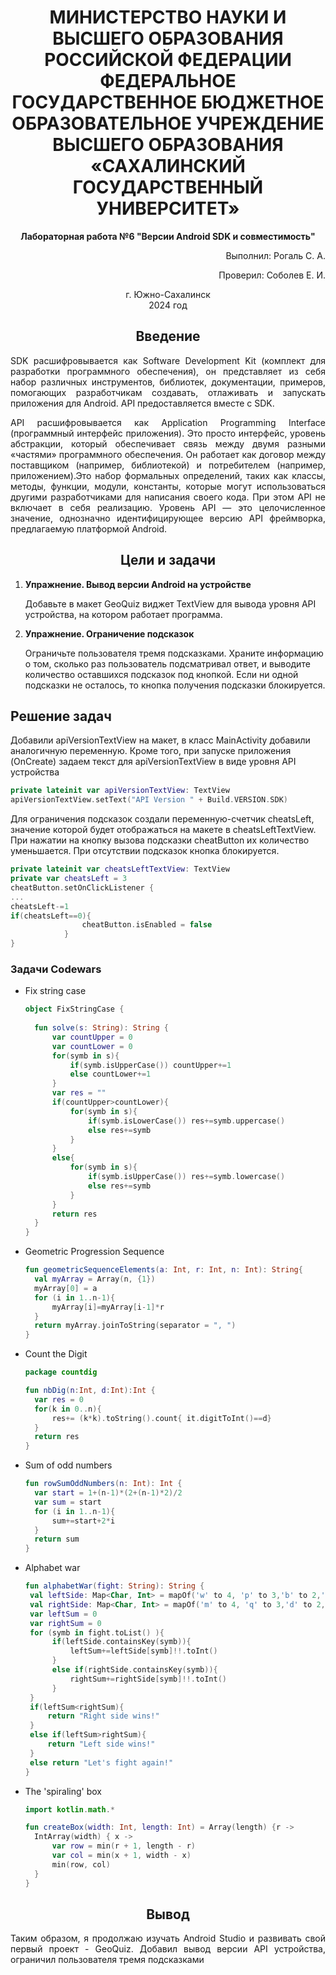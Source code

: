 <h1 align="center" paddin> МИНИСТЕРСТВО НАУКИ И ВЫСШЕГО ОБРАЗОВАНИЯ РОССИЙСКОЙ ФЕДЕРАЦИИ ФЕДЕРАЛЬНОЕ ГОСУДАРСТВЕННОЕ БЮДЖЕТНОЕ ОБРАЗОВАТЕЛЬНОЕ УЧРЕЖДЕНИЕ ВЫСШЕГО ОБРАЗОВАНИЯ «САХАЛИНСКИЙ ГОСУДАРСТВЕННЫЙ УНИВЕРСИТЕТ»</h1>

<p align="center"><strong>Лабораторная работа №6 "Версии Android SDK и совместимость" </strong></p>

<p align="right">Выполнил: Рогаль С. А.</p>
<p align="right">Проверил: Соболев Е. И.</p>

<p align="center">г. Южно-Сахалинск <br> 2024 год</p>

<h2 align="center">Введение</h2>
<p align="justify">SDK расшифровывается как Software Development Kit (комплект для разработки программного обеспечения), он представляет из себя набор различных инструментов, библиотек, документации, примеров, помогающих разработчикам создавать, отлаживать и запускать приложения для Android. API предоставляется вместе с SDK.</p>
<p align="justify">API расшифровывается как Application Programming Interface (программный интерфейс приложения). Это просто интерфейс, уровень абстракции, который обеспечивает связь между двумя разными «частями» программного обеспечения. Он работает как договор между поставщиком (например, библиотекой) и потребителем (например, приложением).Это набор формальных определений, таких как классы, методы, функции, модули, константы, которые могут использоваться другими разработчиками для написания своего кода. При этом API не включает в себя реализацию. Уровень API — это целочисленное значение, однозначно идентифицирующее версию API фреймворка, предлагаемую платформой Android.</p>
<h2 align="center">Цели и задачи</h2>
<ol>
  <li><strong>Упражнение. Вывод версии Android на устройстве</strong><br>
<p>Добавьте в макет GeoQuiz виджет TextView для вывода уровня API устройства, на котором работает программа.</p>
</li>
  <li><strong>Упражнение. Ограничение подсказок</strong><br>
<p>Ограничьте пользователя тремя подсказками. Храните информацию о том, сколько раз пользователь подсматривал ответ, и выводите количество оставшихся подсказок под кнопкой. Если ни одной подсказки не осталось, то кнопка получения подсказки блокируется.</p>
</ol>

<h2>Решение задач</h2>
<p>Добавили apiVersionTextView на макет, в класс MainActivity добавили аналогичную переменную. Кроме того, при запуске приложения (OnCreate) задаем текст для apiVersionTextView в виде уровня API устройства</p>

```kotlin
private lateinit var apiVersionTextView: TextView
apiVersionTextView.setText("API Version " + Build.VERSION.SDK)
```

<p>Для ограничения подсказок создали переменную-счетчик cheatsLeft, значение которой будет отображаться на макете в cheatsLeftTextView. При нажатии на кнопку вызова подсказки cheatButton их количество уменьшается. При отсутствии подсказок кнопка блокируется.</p>

```kotlin
private lateinit var cheatsLeftTextView: TextView
private var cheatsLeft = 3
cheatButton.setOnClickListener {
...
cheatsLeft-=1
if(cheatsLeft==0){
                cheatButton.isEnabled = false
            }
}
```

<h3>Задачи Codewars</h3>
<ul>
<li>Fix string case

  ```kotlin
object FixStringCase {
    
    fun solve(s: String): String {
        var countUpper = 0
        var countLower = 0
        for(symb in s){
            if(symb.isUpperCase()) countUpper+=1
            else countLower+=1
        }
        var res = ""
        if(countUpper>countLower){
            for(symb in s){
                if(symb.isLowerCase()) res+=symb.uppercase()
                else res+=symb
            }
        }        
        else{
            for(symb in s){
                if(symb.isUpperCase()) res+=symb.lowercase()
                else res+=symb
            }
        }
        return res
    }   
}
```

</li>
<li>Geometric Progression Sequence

  ```kotlin
fun geometricSequenceElements(a: Int, r: Int, n: Int): String{
    val myArray = Array(n, {1})
    myArray[0] = a
    for (i in 1..n-1){
        myArray[i]=myArray[i-1]*r
    }
    return myArray.joinToString(separator = ", ")  
}
```

</li>
<li>Count the Digit

  ```kotlin
package countdig

fun nbDig(n:Int, d:Int):Int {
    var res = 0
    for(k in 0..n){
        res+= (k*k).toString().count{ it.digitToInt()==d}
    }
    return res
}
```

</li>
<li>Sum of odd numbers

  ```kotlin
fun rowSumOddNumbers(n: Int): Int {
    var start = 1+(n-1)*(2+(n-1)*2)/2
    var sum = start
    for (i in 1..n-1){
        sum+=start+2*i
    }
    return sum
}
```

</li>
<li>Alphabet war

  ```kotlin
fun alphabetWar(fight: String): String {
   val leftSide: Map<Char, Int> = mapOf('w' to 4, 'p' to 3,'b' to 2,'s' to 1)
   val rightSide: Map<Char, Int> = mapOf('m' to 4, 'q' to 3,'d' to 2,'z' to 1)
   var leftSum = 0
   var rightSum = 0
   for (symb in fight.toList() ){
        if(leftSide.containsKey(symb)){
            leftSum+=leftSide[symb]!!.toInt()
        }
        else if(rightSide.containsKey(symb)){
            rightSum+=rightSide[symb]!!.toInt()
        }
   }
   if(leftSum<rightSum){
       return "Right side wins!"
   }
   else if(leftSum>rightSum){
       return "Left side wins!"
   }
   else return "Let's fight again!"
}
```

</li>
<li>The 'spiraling' box

  ```kotlin
import kotlin.math.*

fun createBox(width: Int, length: Int) = Array(length) {r -> 
    IntArray(width) { x -> 
        var row = min(r + 1, length - r)
        var col = min(x + 1, width - x)
        min(row, col) 
    }
}
```

</ul>
<h2 align="center">Вывод</h2>
<p align="justify">Таким образом, я продолжаю изучать Android Studio и развивать свой первый проект - GeoQuiz. Добавил вывод версии API устройства, ограничил пользователя тремя подсказками</p>





